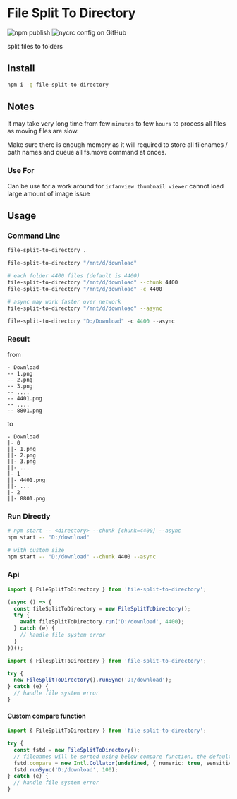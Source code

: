 # File Split To Directory

![npm publish](https://github.com/hoshiyuki-tamako/file-split-to-directory/workflows/npm%20publish/badge.svg)
![nycrc config on GitHub](https://img.shields.io/nycrc/hoshiyuki-tamako/file-split-to-directory?preferredThreshold=branches)

split files to folders

## Install

```bash
npm i -g file-split-to-directory
```

## Notes

It may take very long time from few `minutes` to few `hours` to process all files as moving files are slow.

Make sure there is enough memory as it will required to store all filenames / path names and queue all fs.move command at onces.

### Use For

Can be use for a work around for `irfanview thumbnail viewer` cannot load large amount of image issue

## Usage

### Command Line

```bash
file-split-to-directory .
```

```bash
file-split-to-directory "/mnt/d/download"
```

```bash
# each folder 4400 files (default is 4400)
file-split-to-directory "/mnt/d/download" --chunk 4400
file-split-to-directory "/mnt/d/download" -c 4400
```

```bash
# async may work faster over network
file-split-to-directory "/mnt/d/download" --async
```

```ps1
file-split-to-directory "D:/Download" -c 4400 --async
```

### Result

from

```text
- Download
-- 1.png
-- 2.png
-- 3.png
-- ....
-- 4401.png
-- ....
-- 8801.png
```

to

```text
- Download
|- 0
||- 1.png
||- 2.png
||- 3.png
||- ...
|- 1
||- 4401.png
||- ...
|- 2
||- 8801.png
```

### Run Directly

```bash
# npm start -- <directory> --chunk [chunk=4400] --async
npm start -- "D:/download"

# with custom size
npm start -- "D:/download" --chunk 4400 --async
```

### Api

```ts
import { FileSplitToDirectory } from 'file-split-to-directory';

(async () => {
  const fileSplitToDirectory = new FileSplitToDirectory();
  try {
    await fileSplitToDirectory.run('D:/download', 4400);
  } catch (e) {
    // handle file system error
  }
})();
```

```ts
import { FileSplitToDirectory } from 'file-split-to-directory';

try {
  new FileSplitToDirectory().runSync('D:/download');
} catch (e) {
  // handle file system error
}
```

#### Custom compare function

```ts
import { FileSplitToDirectory } from 'file-split-to-directory';

try {
  const fstd = new FileSplitToDirectory();
  // filenames will be sorted using below compare function, the default compare were as shown below
  fstd.compare = new Intl.Collator(undefined, { numeric: true, sensitivity: 'base' }).compare;
  fstd.runSync('D:/download', 100);
} catch (e) {
  // handle file system error
}
```

